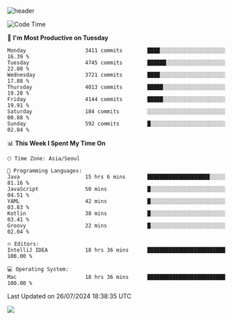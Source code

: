 ![header](https://capsule-render.vercel.app/api?type=Egg&color=timeAuto&height=300&section=header&text=PoPo&fontSize=90&animation=fadeIn)

  <!--START_SECTION:waka-->
![Code Time](http://img.shields.io/badge/Code%20Time-1%2C783%20hrs%2016%20mins-blue)

📅 **I'm Most Productive on Tuesday** 

```text
Monday                   3411 commits        ████░░░░░░░░░░░░░░░░░░░░░   16.39 % 
Tuesday                  4745 commits        ██████░░░░░░░░░░░░░░░░░░░   22.80 % 
Wednesday                3721 commits        ████░░░░░░░░░░░░░░░░░░░░░   17.88 % 
Thursday                 4013 commits        █████░░░░░░░░░░░░░░░░░░░░   19.28 % 
Friday                   4144 commits        █████░░░░░░░░░░░░░░░░░░░░   19.91 % 
Saturday                 184 commits         ░░░░░░░░░░░░░░░░░░░░░░░░░   00.88 % 
Sunday                   592 commits         █░░░░░░░░░░░░░░░░░░░░░░░░   02.84 % 
```


📊 **This Week I Spent My Time On** 

```text
🕑︎ Time Zone: Asia/Seoul

💬 Programming Languages: 
Java                     15 hrs 6 mins       ████████████████████░░░░░   81.16 % 
JavaScript               50 mins             █░░░░░░░░░░░░░░░░░░░░░░░░   04.51 % 
YAML                     42 mins             █░░░░░░░░░░░░░░░░░░░░░░░░   03.83 % 
Kotlin                   38 mins             █░░░░░░░░░░░░░░░░░░░░░░░░   03.41 % 
Groovy                   22 mins             █░░░░░░░░░░░░░░░░░░░░░░░░   02.04 % 

🔥 Editors: 
IntelliJ IDEA            18 hrs 36 mins      █████████████████████████   100.00 % 

💻 Operating System: 
Mac                      18 hrs 36 mins      █████████████████████████   100.00 % 
```


 Last Updated on 26/07/2024 18:38:35 UTC
<!--END_SECTION:waka-->



<img src="https://capsule-render.vercel.app/api?type=Egg&color=timeAuto&height=300&section=footer&text=PoPo&fontSize=90&animation=fadeIn&reversal=true" />
